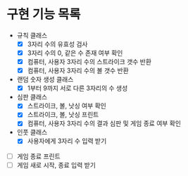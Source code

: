 # 구현 기능 목록

- 규칙 클래스
  - [x] 3자리 수의 유효성 검사
  - [x] 3자리 수의 0, 같은 수 존재 여부 확인
  - [x] 컴퓨터, 사용자 3자리 수의 스트라이크 갯수 반환
  - [x] 컴퓨터, 사용자 3자리 수의 볼 갯수 반환
- 랜덤 숫자 생성 클래스
  - [x] 1부터 9까지 서로 다른 3자리의 수 생성
- 심판 클래스
  - [x] 스트라이크, 볼, 낫싱 여부 확인
  - [x] 스트라이크, 볼, 낫싱 프린트
  - [x] 컴퓨터, 사용자 3자리 수의 결과 심판 및 게임 종료 여부 확인
- 인풋 클래스
  - [x] 사용자에게 3자리 수 입력 받기

- [ ] 게임 종료 프린트
- [ ] 게임 새로 시작, 종료 입력 받기